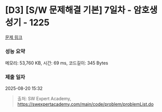 # [D3] [S/W 문제해결 기본] 7일차 - 암호생성기 - 1225 

[문제 링크](https://swexpertacademy.com/main/code/problem/problemDetail.do?contestProbId=AV14uWl6AF0CFAYD) 

### 성능 요약

메모리: 53,760 KB, 시간: 69 ms, 코드길이: 345 Bytes

### 제출 일자

2025-08-20 15:32



> 출처: SW Expert Academy, https://swexpertacademy.com/main/code/problem/problemList.do